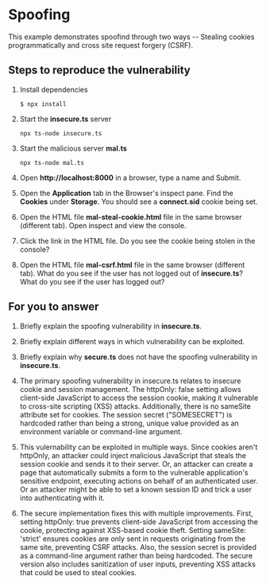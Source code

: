 # Spoofing

This example demonstrates spoofind through two ways -- Stealing cookies programmatically and cross site request forgery (CSRF).

## Steps to reproduce the vulnerability

1. Install dependencies

    `$ npx install`

2. Start the **insecure.ts** server

    `npx ts-node insecure.ts`

3. Start the malicious server **mal.ts**

    `npx ts-node mal.ts`

4. Open __http://localhost:8000__ in a browser, type a name and Submit.

5. Open the __Application__ tab in the Browser's inspect pane. Find the __Cookies__ under __Storage__. You should see a __connect.sid__ cookie being set.

6. Open the HTML file __mal-steal-cookie.html__ file in the same browser (different tab). Open inspect and view the console.

7. Click the link in the HTML file. Do you see the cookie being stolen in the console?

8. Open the HTML file __mal-csrf.html__ file in the same browser (different tab). What do you see if the user has not logged out of **insecure.ts**? What do you see if the user has logged out? 


## For you to answer

1. Briefly explain the spoofing vulnerability in **insecure.ts**.
2. Briefly explain different ways in which vulnerability can be exploited.
3. Briefly explain why **secure.ts** does not have the spoofing vulnerability in **insecure.ts**.

1. The primary spoofing vulnerability in insecure.ts relates to insecure cookie and session management. The httpOnly: false setting allows client-side JavaScript to access the session cookie, making it vulnerable to cross-site scripting (XSS) attacks. Additionally, there is no sameSite attribute set for cookies. The session secret ("SOMESECRET") is hardcoded rather than being a strong, unique value provided as an environment variable or command-line argument.
2. This vulernability can be exploited in multiple ways. Since cookies aren't httpOnly, an attacker could inject malicious JavaScript that steals the session cookie and sends it to their server. Or, an attacker can create a page that automatically submits a form to the vulnerable application's sensitive endpoint, executing actions on behalf of an authenticated user. Or an attacker might be able to set a known session ID and trick a user into authenticating with it.
3. The secure implementation fixes this with multiple improvements. First, setting httpOnly: true prevents client-side JavaScript from accessing the cookie, protecting against XSS-based cookie theft. Setting sameSite: 'strict' ensures cookies are only sent in requests originating from the same site, preventing CSRF attacks. Also, the session secret is provided as a command-line argument rather than being hardcoded. The secure version also includes sanitization of user inputs, preventing XSS attacks that could be used to steal cookies.